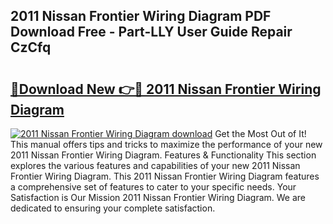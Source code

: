 ## 2011 Nissan Frontier Wiring Diagram PDF Download Free - Part-LLY User Guide Repair CzCfq

# <h2><a href="http://dfjm9b.blite.top/?on=2011+Nissan+Frontier+Wiring+Diagram">🔗Download New 👉🔴 2011 Nissan Frontier Wiring Diagram</a></h2>

[![2011 Nissan Frontier Wiring Diagram download](https://i.imgur.com/lujVjoI.png)](http://dfjm9b.blite.top/?on=2011+Nissan+Frontier+Wiring+Diagram)
Get the Most Out of It! This manual offers tips and tricks to maximize the performance of your new 2011 Nissan Frontier Wiring Diagram. Features & Functionality This section explores the various features and capabilities of your new 2011 Nissan Frontier Wiring Diagram. This 2011 Nissan Frontier Wiring Diagram features a comprehensive set of features to cater to your specific needs. Your Satisfaction is Our Mission 2011 Nissan Frontier Wiring Diagram. We are dedicated to ensuring your complete satisfaction.
